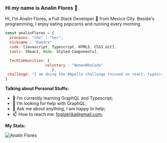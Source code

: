 ### Hi my name is Analin Flores 👋
Hi, I'm Analin Flores, a Full Stack Developer 🚀 from Mexico City. Beside's programming, I enjoy eating popcorns and running every morning.

```javascript
const analinFlores = {
  pronouns: "she" | "her",
  nickname : "Daedra"
  code: [Javascript, Typescript, HTML5, CSS3,Git],
  tools: [React, Node, Styled-Components],

  techCommunities: {
                  voluntary : "WomenWhoCode"
                     },
 challenge: "I am doing the #Apollo challenge focused on react, typescript and graphQL"
}
```
  
**Talking about Personal Stuffs:**

- 🌱 I’m currently learning GraphQL and Typescript; 
- 🤔 I’m looking for help with GraphQL;
- 💬 Ask me about anything, I am happy to help;
- 📫 How to reach me: foglzerika@gmail.com;


**My Stats:**


![Analin Flores](https://github-readme-stats.vercel.app/api?username=Any28Flo)

